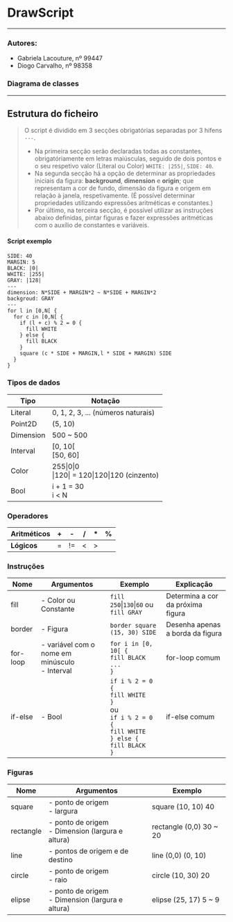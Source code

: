# DrawScript

---
### Autores:

- Gabriela Lacouture, nº 99447
- Diogo Carvalho, nº 98358

### Diagrama de classes


---
## Estrutura do ficheiro

> O script é dividido em 3 secções obrigatórias separadas por 3 hifens `---`. 
> - Na primeira secção serão declaradas todas as constantes, obrigatóriamente em letras maiúsculas, seguido de dois pontos 
> e o seu respetivo valor (Literal ou Color) `WHITE: |255|`, `SIDE: 40`.
> - Na segunda secção há a opção de determinar as propriedades iniciais da figura: **background**, **dimension** e **origin**; 
> que representam a cor de fundo, dimensão da figura e origem em relação à janela, respetivamente. (É possível determinar propriedades
> utilizando expressões aritméticas e constantes.)
> - Por último, na terceira secção, é possível utilizar as instruções abaixo definidas, pintar figuras e fazer expressões aritméticas
> com o auxílio de constantes e variáveis.
> 
 #### Script exemplo
```N: 8
SIDE: 40
MARGIN: 5
BLACK: |0|
WHITE: |255|
GRAY: |128|
---
dimension: N*SIDE + MARGIN*2 ~ N*SIDE + MARGIN*2
backgroud: GRAY
---
for l in [0,N[ {
  for c in [0,N[ {
    if (l + c) % 2 = 0 {
      fill WHITE
    } else {
      fill BLACK
    }
    square (c * SIDE + MARGIN,l * SIDE + MARGIN) SIDE
  }
}

 ```


### Tipos de dados
| Tipo      | Notação                                                                    |
|-----------|----------------------------------------------------------------------------|
| Literal   | 0, 1, 2, 3, ...  (números naturais)                                        |
| Point2D   | (5, 10)                                                                    |
| Dimension | 500 ~ 500                                                                  |
| Interval  | [0, 10[<br/> [50, 60]                                                      |
| Color     | 255&#124;0&#124;0 <br/>&#124;120&#124; = 120&#124;120&#124;120  (cinzento) |
| Bool      | i + 1 = 30  <br/> i < N                                                    |

### Operadores
| Aritméticos | +   | -   | /   | *   | %   |
|-------------|-----|-----|-----|-----|-----|
| **Lógicos** | =   | !=  | <   | \>  |     |

### Instruções
| Nome     | Argumentos                                         | Exemplo                                                                                                                                   | Explicação                        |
|----------|----------------------------------------------------|-------------------------------------------------------------------------------------------------------------------------------------------|-----------------------------------|
| fill     | - Color ou Constante                               | `fill 250`&#124;`130`&#124;`60` ou `fill GRAY`                                                                                            | Determina a cor da próxima figura |                                                                                              
| border   | - Figura                                           | `border square (15, 30) SIDE`                                                                                                             | Desenha apenas a borda da figura  |
| for-loop | - variável com o nome em minúsculo<br/> - Interval | `for i in [0, 10[ {`<br/> `fill BLACK`<br/>`...`<br/>`}`                                                                                  | for-loop comum                    |
| if-else  | - Bool                                             | `if i % 2 = 0 {`<br/> `fill WHITE`<br/> `}`  <br/>ou<br/>  `if i % 2 = 0 {`<br/> `fill WHITE`<br/> `} else {` <br/> `fill BLACK`<br/> `}` | if-else comum                     |

### Figuras
| Nome      | Argumentos                                           | Exemplo                 |
|-----------|------------------------------------------------------|-------------------------|
| square    | - ponto de origem<br/>- largura                      | square (10, 10) 40      |
| rectangle | - ponto de origem<br/>- Dimension (largura e altura) | rectangle (0,0) 30 ~ 20 |
| line      | - pontos de origem e de destino                      | line (0,0) (0, 10)      |
| circle    | - ponto de origem<br/>- raio                         | circle (10, 30) 20      |
| elipse    | - ponto de origem<br/>- Dimension (largura e altura) | elipse (25, 17) 5 ~ 9   |